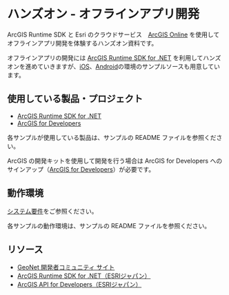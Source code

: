 # ハンズオン - オフラインアプリ開発

ArcGIS Runtime SDK と Esri のクラウドサービス　[ArcGIS Online](http://www.arcgis.com/features/index.html) を使用してオフラインアプリ開発を体験するハンズオン資料です。

オフラインアプリの開発には [ArcGIS Runtime SDK for .NET](https://developers.arcgis.com/net/latest/) を利用してハンズオンを進めていきますが、[iOS](https://developers.arcgis.com/ios/latest/)、[Android](https://developers.arcgis.com/android/latest/)の環境のサンプルソースも用意しています。

## 使用している製品・プロジェクト

* [ArcGIS Runtime SDK for .NET](https://developers.arcgis.com/net/latest/)
* [ArcGIS for Developers](https://developers.arcgis.com/en/)

各サンプルが使用している製品は、サンプルの README ファイルを参照ください。

ArcGIS の開発キットを使用して開発を行う場合は ArcGIS for Developers へのサインアップ（[ArcGIS for Developers](https://developers.arcgis.com/en/)）が必要です。

## 動作環境

[システム要件](https://developers.arcgis.com/net/latest/forms/guide/system-requirements.htm)をご参照ください。

各サンプルの動作環境は、サンプルの README ファイルを参照ください。

## リソース

* [GeoNet 開発者コミュニティ サイト](https://geonet.esri.com/groups/devcom-jp)
* [ArcGIS Runtime SDK for .NET（ESRIジャパン）](https://www.esrij.com/products/arcgis-runtime-sdk-for-dotnet/)
* [ArcGIS API for Developers（ESRIジャパン）](https://www.esrij.com/products/arcgis-for-developers/)
